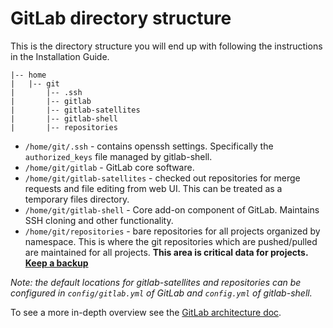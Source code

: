 # GitLab directory structure

This is the directory structure you will end up with following the instructions in the Installation Guide.

    |-- home
    |   |-- git
    |       |-- .ssh
    |       |-- gitlab
    |       |-- gitlab-satellites
    |       |-- gitlab-shell
    |       |-- repositories

* `/home/git/.ssh` - contains openssh settings.  Specifically the `authorized_keys` file managed by gitlab-shell.
* `/home/git/gitlab` - GitLab core software.
* `/home/git/gitlab-satellites` - checked out repositories for merge requests and file editing from web UI.  This can be treated as a temporary files directory.
* `/home/git/gitlab-shell` - Core add-on component of GitLab.  Maintains SSH cloning and other functionality.
* `/home/git/repositories` - bare repositories for all projects organized by namespace.  This is where the git repositories which are pushed/pulled are maintained for all projects.  **This area is critical data for projects.  [Keep a backup](../raketasks/backup_restore.md)**

*Note: the default locations for gitlab-satellites and repositories can be configured in `config/gitlab.yml` of GitLab and `config.yml` of gitlab-shell.*

To see a more in-depth overview see the [GitLab architecture doc](../development/architecture.md).
